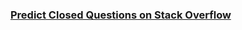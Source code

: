 ### [Predict Closed Questions on Stack Overflow](https://www.kaggle.com/competitions/predict-closed-questions-on-stack-overflow)
